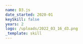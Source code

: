 ```yaml
---
name: D3.js
date_started: 2020-01
keySkill: false
years: 2
logo: /uploads/2022_03_16_d3.png
_template: skill
---
```


